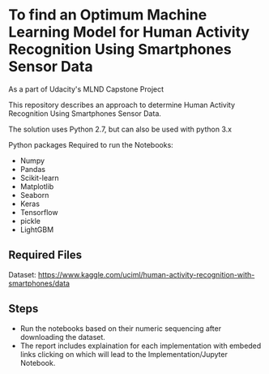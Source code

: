 # To find an Optimum Machine Learning Model for Human Activity Recognition Using Smartphones Sensor Data
As a part of Udacity's MLND Capstone Project

This repository describes an approach to determine Human Activity Recognition Using Smartphones Sensor Data.

The solution uses Python 2.7, but can also be used with python 3.x

Python packages Required to run the Notebooks: 
* Numpy
* Pandas
* Scikit-learn
* Matplotlib
* Seaborn
* Keras
* Tensorflow
* pickle
* LightGBM

## Required Files
  Dataset: https://www.kaggle.com/uciml/human-activity-recognition-with-smartphones/data
  
  
## Steps

* Run the notebooks based on their numeric sequencing after downloading the dataset.
* The report includes explaination for each implementation with embeded links clicking on which will lead to the Implementation/Jupyter Notebook.

